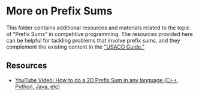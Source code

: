 # More on Prefix Sums

This folder contains additional resources and materials related to the topic of "Prefix Sums" in competitive programming. The resources provided here can be helpful for tackling problems that involve prefix sums, and they complement the existing content in the ["USACO Guide."](https://usaco.guide/silver/more-prefix-sums?lang=cpp)


## Resources
- [YouTube Video: How to do a 2D Prefix Sum in any language (C++, Python, Java, etc)](https://www.youtube.com/watch?v=Hyr3VrgJD2g)

